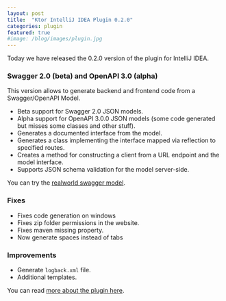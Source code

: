 ```yaml
---
layout: post
title:  "Ktor IntelliJ IDEA Plugin 0.2.0"
categories: plugin
featured: true
#image: /blog/images/plugin.jpg
---
```


Today we have released the 0.2.0 version of the plugin for IntelliJ IDEA.

### Swagger 2.0 (beta) and OpenAPI 3.0 (alpha)

This version allows to generate backend and frontend code from a Swagger/OpenAPI Model.

* Beta support for Swagger 2.0 JSON models.
* Alpha support for OpenAPI 3.0.0 JSON models (some code generated but misses some classes and other stuff).
* Generates a documented interface from the model.
* Generates a class implementing the interface mapped via reflection to specified routes.
* Creates a method for constructing a client from a URL endpoint and the model interface.
* Supports JSON schema validation for the model server-side.

You can try the [realworld swagger model](https://github.com/ktorio/ktor-init-tools/blob/5f72587a95da0eabf4ce106c2ca31cffdc22a155/ktor-generator/jvm/testresources/swagger.json).

### Fixes

* Fixes code generation on windows
* Fixes zip folder permissions in the website.
* Fixes maven missing property.
* Now generate spaces instead of tabs

### Improvements

* Generate `logback.xml` file.
* Additional templates.

You can read [more about the plugin here](/quickstart/quickstart/intellij-idea/plugin.html).
